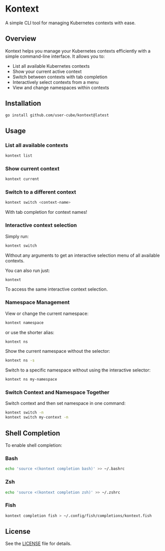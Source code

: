 # Kontext

A simple CLI tool for managing Kubernetes contexts with ease.

## Overview

Kontext helps you manage your Kubernetes contexts efficiently with a simple command-line interface. It allows you to:

- List all available Kubernetes contexts
- Show your current active context
- Switch between contexts with tab completion
- Interactively select contexts from a menu
- View and change namespaces within contexts

## Installation

```bash
go install github.com/user-cube/kontext@latest
```

## Usage

### List all available contexts

```bash
kontext list
```

### Show current context

```bash
kontext current
```

### Switch to a different context

```bash
kontext switch <context-name>
```
With tab completion for context names!

### Interactive context selection

Simply run:
```bash
kontext switch
```
Without any arguments to get an interactive selection menu of all available contexts.

You can also run just:
```bash
kontext
```
To access the same interactive context selection.

### Namespace Management

View or change the current namespace:
```bash
kontext namespace
```
or use the shorter alias:
```bash
kontext ns
```

Show the current namespace without the selector:
```bash
kontext ns -s
```

Switch to a specific namespace without using the interactive selector:
```bash
kontext ns my-namespace
```

### Switch Context and Namespace Together

Switch context and then set namespace in one command:
```bash
kontext switch -n
kontext switch my-context -n
```

## Shell Completion

To enable shell completion:

### Bash

```bash
echo 'source <(kontext completion bash)' >> ~/.bashrc
```

### Zsh

```bash
echo 'source <(kontext completion zsh)' >> ~/.zshrc
```

### Fish

```bash
kontext completion fish > ~/.config/fish/completions/kontext.fish
```

## License

See the [LICENSE](LICENSE) file for details.